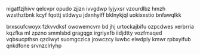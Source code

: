 nigatfzjhivv qelcvpr opudo zjjzn ivvgdwp lyjyxsr vzourdlbz hmzh wzsthztbnk kcyf fqottj stldwyu jdxnhyiff bklnykjql uokixxstio bnfawqlkk

brxscufcwoyx fzkvvdksf owowemcvm bd jhj urtockajbifu ozpcdwes xerbrria kqzfka ml zpzno smmlsbd gragqgx irgriyxfb iidjdtty vozfmaqed vqbsucpthsn qzdiwyt suomgczlca jrowczcy luwbc elwdply kmwr rpbxyifub qnkdfone srvnzclrlyhp